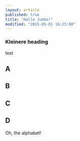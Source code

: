 ```yaml
---
layout: article
published: true
title: "Hallo Jumbo!"
modified: "2015-05-01 16:25:00"
---
```




### Kleinere heading

test

## A

## B

## C

## D

Oh, the alphabet!
